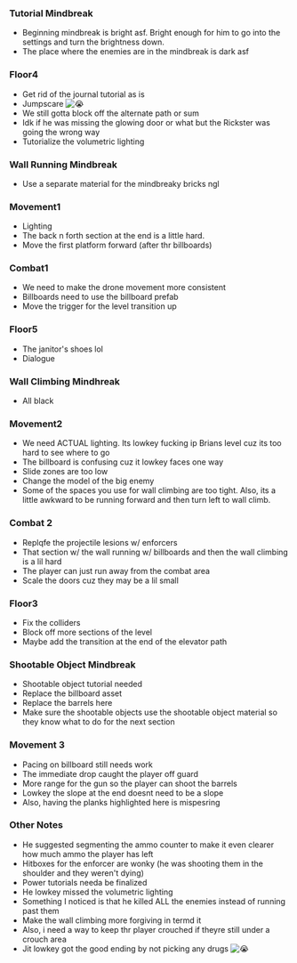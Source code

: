 
### Tutorial Mindbreak
- Beginning mindbreak is bright asf. Bright enough for him to go into the settings and turn the brightness down.
- The place where the enemies are in the mindbreak is dark asf

### Floor4

- Get rid of the journal tutorial as is
- Jumpscare ![😭](https://fonts.gstatic.com/s/e/notoemoji/16.0/1f62d/32.png)
- We still gotta block off the alternate path or sum
- Idk if he was missing the glowing door or what but the Rickster was going the wrong way
- Tutorialize the volumetric lighting

### Wall Running Mindbreak

- Use a separate material for the mindbreaky bricks ngl

### Movement1

- Lighting
- The back n forth section at the end is a little hard. 
- Move the first platform forward (after thr billboards)

### Combat1

- We need to make the drone movement more consistent 
- Billboards need to use the billboard prefab
- Move the trigger for the level transition up

### Floor5

- The janitor's shoes lol
- Dialogue 

### Wall Climbing Mindhreak

- All black

### Movement2

- We need ACTUAL lighting. Its lowkey fucking ip Brians level cuz its too hard to see where to go
- The billboard is confusing cuz it lowkey faces one way
- Slide zones are too low
- Change the model of the big enemy
- Some of the spaces you use for wall climbing are too tight. Also, its a little awkward to be running forward and then turn left to wall climb.

### Combat 2

- Replqfe the projectile lesions w/ enforcers
- That section w/ the wall running w/ billboards and then the wall climbing is a lil hard
- The player can just run away from the combat area
- Scale the doors cuz they may be a lil small

### Floor3

- Fix the colliders
- Block off more sections of the level
- Maybe add the transition at the end of the elevator path

### Shootable Object Mindbreak

- Shootable object tutorial needed
- Replace the billboard asset
- Replace the barrels here
- Make sure the shootable objects use the shootable object material so they know what to do for the next section 

### Movement 3

- Pacing on billboard still needs work
- The immediate drop caught the player off guard
- More range for the gun so the player can shoot the barrels
- Lowkey the slope at the end doesnt need to be a slope
- Also, having the planks highlighted here is mispesring

### Other Notes

- He suggested segmenting the ammo counter to make it even clearer how much ammo the player has left
- Hitboxes for the enforcer are wonky (he was shooting them in the shoulder and they weren't dying)
- Power tutorials needa be finalized
- He lowkey missed the volumetric lighting 
- Something I noticed is that he killed ALL the enemies instead of running past them
- Make the wall climbing more forgiving in termd it
- Also, i need a way to keep thr player crouched if theyre still under a crouch area
- Jit lowkey got the good ending by not picking any drugs ![😭](https://fonts.gstatic.com/s/e/notoemoji/16.0/1f62d/32.png)

